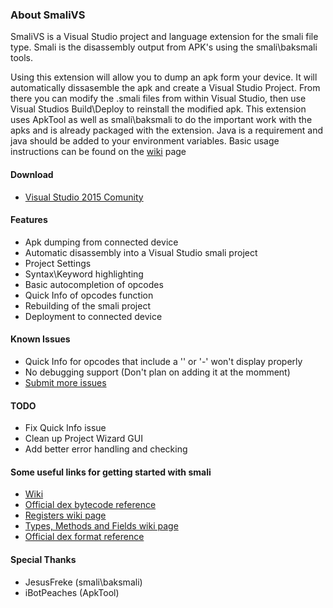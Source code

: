 ### About SmaliVS

SmaliVS is a Visual Studio project and language extension for the smali file type. Smali is the disassembly output from APK's using the smali\baksmali tools.

Using this extension will allow you to dump an apk form your device. It will automatically dissasemble the apk and create a Visual Studio Project. From there you can modify the .smali files from within Visual Studio, then use Visual Studios Build\Deploy to reinstall the modified apk. This extension uses ApkTool as well as smali\baksmali to do the important work with the apks and is already packaged with the extension. Java is a requirement and java should be added to your environment variables. Basic usage instructions can be found on the [wiki](https://github.com/Anth0ny229/SmaliVS/wiki) page

#### Download
- [Visual Studio 2015 Comunity](https://github.com/Anth0ny229/SmaliVS/blob/master/SmaliVS.vsix)

#### Features
- Apk dumping from connected device
- Automatic disassembly into a Visual Studio smali project
- Project Settings
- Syntax\Keyword highlighting
- Basic autocompletion of opcodes
- Quick Info of opcodes function
- Rebuilding of the smali project
- Deployment to connected device

#### Known Issues
- Quick Info for opcodes that include a '\' or '-' won't display properly
- No debugging support (Don't plan on adding it at the momment)
- [Submit more issues](https://github.com/Anth0ny229/SmaliVS/issues)

#### TODO
- Fix Quick Info issue
- Clean up Project Wizard GUI
- Add better error handling and checking

#### Some useful links for getting started with smali
- [Wiki](https://github.com/Anth0ny229/SmaliVS/wiki)
- [Official dex bytecode reference](https://source.android.com/devices/tech/dalvik/dalvik-bytecode.html)
- [Registers wiki page](https://github.com/JesusFreke/smali/wiki/Registers)
- [Types, Methods and Fields wiki page](https://github.com/JesusFreke/smali/wiki/TypesMethodsAndFields)
- [Official dex format reference](https://source.android.com/devices/tech/dalvik/dex-format.html)

#### Special Thanks
- JesusFreke (smali\baksmali)
- iBotPeaches (ApkTool)
